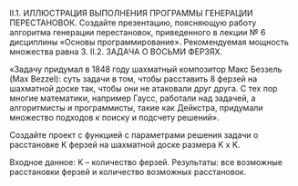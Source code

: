 II.1.	ИЛЛЮСТРАЦИЯ ВЫПОЛНЕНИЯ ПРОГРАММЫ ГЕНЕРАЦИИ ПЕРЕСТАНОВОК. 
Создайте презентацию, поясняющую работу алгоритма генерации перестановок, приведенного в лекции № 6 дисциплины «Основы программирование». Рекомендуемая мощность множества равна 3. 
II.2.	ЗАДАЧА О ВОСЬМИ ФЕРЗЯХ. 

«Задачу придумал в 1848 году шахматный композитор Макс Беззель (Max Bezzel): суть задачи в том, чтобы расставить 8 ферзей на шахматной доске так, чтобы они не атаковали друг друга. С тех пор многие математики, например Гаусс, работали над задачей, а алгоритмисты и программисты, такие как Дейкстра, придумали множество подходов к поиску и подсчету решений».

Создайте проект с функцией с параметрами решения задачи о расстановке K ферзей на шахматной доске размера K x K.

Входное данное: K – количество ферзей.
Результаты: все возможные расстановки ферзей и количество возможных расстановок.
